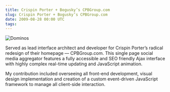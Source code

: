 ```yaml
---
title: Crispin Porter + Bogusky’s CPBGroup.com
slug: Crispin Porter + Bogusky’s CPBGroup.com
date: 2009-08-28 00:00 UTC
tags:
---
```


![Dominos](/images/portfolio/cpbgroup.jpg)

Served as lead interface architect and developer for Crispin Porter’s radical redesign of their homepage — CPBGroup.com. This single page social media aggregator features a fully accessible and SEO friendly Ajax interface with highly complex real-time updating and JavaScript animation.

My contribution included overseeing all front-end development, visual design implementation and creation of a custom event-driven JavaScript framework to manage all client-side interaction.
